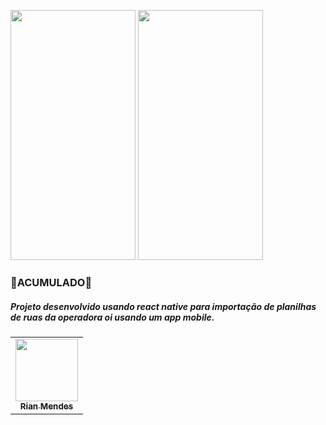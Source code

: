 
<img src="https://lh6.googleusercontent.com/yvpwKTRHijtvPOrKDdnnzk6g0Xq8yvrf5waP1a93h0YXpnltSqfnn8z20_BGBmYiEQ-ZK4sUi4pxBhGW0_wz=w1280-h880-rw" width="200" height="400"></img>
<img src="https://lh5.googleusercontent.com/iNVrcwkIHVgxVB8wUIfCzyunKraBAmxoeNvWVuvZy72NmtSZR2izjb4-Hd51tlZS7kxEox26cHq5zt9nT6Vd=w1280-h880-rw" width="200" height="400"></img>

### 🌺ACUMULADO🌺
##### Projeto desenvolvido usando react native para importação de planilhas de ruas da operadora oi usando um app mobile.

<table>
  <tr>
    <td align="center">
      <a href="#">
        <img src="https://scontent.fbfh8-1.fna.fbcdn.net/v/t1.6435-9/163733251_3719615351492548_9096644471071043996_n.jpg?_nc_cat=102&ccb=1-3&_nc_sid=09cbfe&_nc_eui2=AeHQ4sIfjHQstOk2O6R9-ecOa5AMXk-lNF9rkAxeT6U0X9dnCNL19sL_eG3F4yZ8lhR6nIWDPkQ1spmOFCs-oFbV&_nc_ohc=pY1QZWONhdEAX_0omF8&_nc_ht=scontent.fbfh8-1.fna&oh=0b636272fdf00184b50f88627f876b9d&oe=60F318B9" width="100px;"/><br>
        <sub>
          <b>Rian Mendes</b>
        </sub>
      </a>
    </td>
  </tr>
</table>
